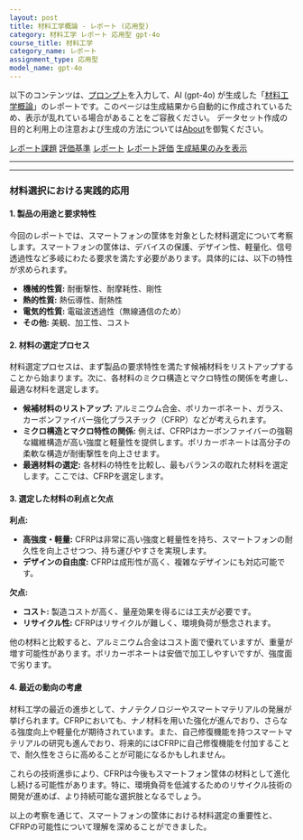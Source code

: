```yaml
---
layout: post
title: 材料工学概論 - レポート (応用型)
category: 材料工学 レポート 応用型 gpt-4o
course_title: 材料工学
category_name: レポート
assignment_type: 応用型
model_name: gpt-4o
---
```


以下のコンテンツは、[プロンプト](https://github.com/takedatoshiyuki/synthetic_assignments/tree/main/generated/材料工学/gpt-4o/prompt_レポート-応用型.md)を入力して、AI (gpt-4o) が生成した「[材料工学概論](/contents/材料工学/)」のレポートです。このページは生成結果から自動的に作成されているため、表示が乱れている場合があることをご容赦ください。
データセット作成の目的と利用上の注意および生成の方法については[About](/About)を御覧ください。

[レポート課題](../レポート課題-応用型)
[評価基準](../評価基準-応用型)
[レポート](../レポート-応用型)
[レポート評価](../レポート評価-応用型)
[生成結果のみを表示](https://github.com/takedatoshiyuki/synthetic_assignments/tree/main/generated/材料工学/gpt-4o/レポート-応用型.md)
  

***
***
  
### 材料選択における実践的応用

#### 1. 製品の用途と要求特性

今回のレポートでは、スマートフォンの筐体を対象とした材料選定について考察します。スマートフォンの筐体は、デバイスの保護、デザイン性、軽量化、信号透過性など多岐にわたる要求を満たす必要があります。具体的には、以下の特性が求められます。

- **機械的性質:** 耐衝撃性、耐摩耗性、剛性
- **熱的性質:** 熱伝導性、耐熱性
- **電気的性質:** 電磁波透過性（無線通信のため）
- **その他:** 美観、加工性、コスト

#### 2. 材料の選定プロセス

材料選定プロセスは、まず製品の要求特性を満たす候補材料をリストアップすることから始まります。次に、各材料のミクロ構造とマクロ特性の関係を考慮し、最適な材料を選定します。

- **候補材料のリストアップ:** アルミニウム合金、ポリカーボネート、ガラス、カーボンファイバー強化プラスチック（CFRP）などが考えられます。
- **ミクロ構造とマクロ特性の関係:** 例えば、CFRPはカーボンファイバーの強靭な繊維構造が高い強度と軽量性を提供します。ポリカーボネートは高分子の柔軟な構造が耐衝撃性を向上させます。
- **最適材料の選定:** 各材料の特性を比較し、最もバランスの取れた材料を選定します。ここでは、CFRPを選定します。

#### 3. 選定した材料の利点と欠点

**利点:**
- **高強度・軽量:** CFRPは非常に高い強度と軽量性を持ち、スマートフォンの耐久性を向上させつつ、持ち運びやすさを実現します。
- **デザインの自由度:** CFRPは成形性が高く、複雑なデザインにも対応可能です。

**欠点:**
- **コスト:** 製造コストが高く、量産効果を得るには工夫が必要です。
- **リサイクル性:** CFRPはリサイクルが難しく、環境負荷が懸念されます。

他の材料と比較すると、アルミニウム合金はコスト面で優れていますが、重量が増す可能性があります。ポリカーボネートは安価で加工しやすいですが、強度面で劣ります。

#### 4. 最近の動向の考慮

材料工学の最近の進歩として、ナノテクノロジーやスマートマテリアルの発展が挙げられます。CFRPにおいても、ナノ材料を用いた強化が進んでおり、さらなる強度向上や軽量化が期待されています。また、自己修復機能を持つスマートマテリアルの研究も進んでおり、将来的にはCFRPに自己修復機能を付加することで、耐久性をさらに高めることが可能になるかもしれません。

これらの技術進歩により、CFRPは今後もスマートフォン筐体の材料として進化し続ける可能性があります。特に、環境負荷を低減するためのリサイクル技術の開発が進めば、より持続可能な選択肢となるでしょう。

以上の考察を通じて、スマートフォンの筐体における材料選定の重要性と、CFRPの可能性について理解を深めることができました。

